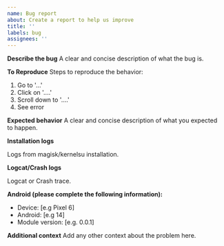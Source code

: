 ```yaml
---
name: Bug report
about: Create a report to help us improve
title: ''
labels: bug
assignees: ''
---
```


**Describe the bug**
A clear and concise description of what the bug is.

**To Reproduce**
Steps to reproduce the behavior:
1. Go to '...'
2. Click on '....'
3. Scroll down to '....'
4. See error

**Expected behavior**
A clear and concise description of what you expected to happen.

**Installation logs**
<!--- Do not paste screenshots, use a pastebin of your choice instead --->
Logs from magisk/kernelsu installation.

**Logcat/Crash logs**
<!--- Do not paste screenshots, use a pastebin of your choice instead --->
Logcat or Crash trace.

**Android (please complete the following information):**
 - Device: [e.g Pixel 6]
 - Android: [e.g 14]
 - Module version: [e.g. 0.0.1]

**Additional context**
Add any other context about the problem here.
